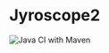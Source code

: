 # Jyroscope2

![Java CI with Maven](https://github.com/wmlynar/jyroscope2/workflows/Java%20CI%20with%20Maven/badge.svg)

